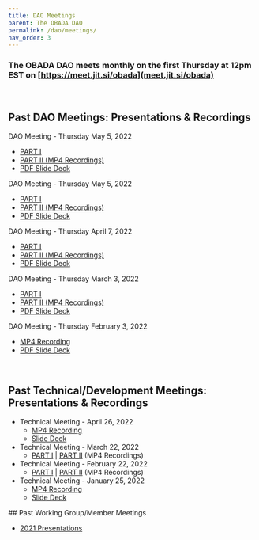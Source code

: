 ```yaml
--- 
title: DAO Meetings
parent: The OBADA DAO
permalink: /dao/meetings/
nav_order: 3
---
```


### The OBADA DAO meets monthly on the first Thursday at 12pm EST on [https://meet.jit.si/obada](meet.jit.si/obada)

<br>

## Past DAO Meetings: Presentations & Recordings

DAO Meeting - Thursday May 5, 2022
* [PART I](https://www.dropbox.com/s/9anijph0zpfatzb/obada%20on%202022-05-05%2017-04.mp4?dl=0) 
* [PART II (MP4 Recordings)](https://www.dropbox.com/s/cadnp091wy4iqei/obada%20on%202022-05-05%2017-40.mp4?dl=0) 
* [PDF Slide Deck](/dao/presentations/2022/OBADA%20DAO%20Meeting%2005.05.22.pdf) 

DAO Meeting - Thursday May 5, 2022
* [PART I](https://www.dropbox.com/s/9anijph0zpfatzb/obada%20on%202022-05-05%2017-04.mp4?dl=0)
* [PART II (MP4 Recordings)](https://www.dropbox.com/s/cadnp091wy4iqei/obada%20on%202022-05-05%2017-40.mp4?dl=0)
* [PDF Slide Deck](/dao/presentations/2022/OBADA%20DAO%20Meeting%2005.05.22.pdf)

DAO Meeting - Thursday April 7, 2022
* [PART I](https://www.dropbox.com/s/a6i4lqpqrrg1o5m/obada%20on%202022-04-07%2017-07.mp4?dl=0)
* [PART II (MP4 Recordings)](https://www.dropbox.com/s/xoflinqtus0y57t/obada%20on%202022-04-07%2017-23.mp4?dl=0)
* [PDF Slide Deck](/dao/presentations/2022/OBADA%20DAO%20Meeting%2004.07.22%20-%20Final.pdf)

DAO Meeting - Thursday March 3, 2022
* [PART I](https://www.dropbox.com/sh/e25de0g855x0w15/AABpiceuTu7Gwp_nbdEvpFuPa/obada%20dao%20on%202022-03-03%2018-02.mp4?dl=0)
* [PART II (MP4 Recordings)](https://www.dropbox.com/sh/e25de0g855x0w15/AABJhxM90LWHfSEgFfZ184Vua/obada%20dao%20on%202022-03-03%2018-33.mp4?dl=0)
* [PDF Slide Deck](/dao/presentations/2022/OBADA-DAO-Mar_3_22.pdf)

DAO Meeting - Thursday February 3, 2022
* [MP4 Recording](https://www.dropbox.com/s/8ucrhchmu86pgzu/obada%20on%202022-02-03%2018-29.mp4?dl=0)
* [PDF Slide Deck](/dao/presentations/2022/OBADA-DAO-Feb_3_22.pdf)

<br>
    
## Past Technical/Development Meetings: Presentations & Recordings
<ul>
    <li>Technical Meeting - April 26, 2022
     <ul> <li><a href="https://www.dropbox.com/s/zteujf5ji52yxer/obada-dev-meeting%20on%202022-04-26%2016-07.mp4?dl=0">MP4 Recording</a></li>
          <li><a href="https://docs.google.com/presentation/d/1JspHrOePm3rKQFHqVTOiVVX8ee57rVS8YIq0VblGbAA/edit?usp=sharing">Slide Deck</a></li>
</ul>    </li>
    <li>Technical Meeting - March 22, 2022
     <ul> 
         <li><a href="https://www.dropbox.com/s/792tde2lawcixts/obada-dev-meeting%20on%202022-03-22%2016-26.mp4?dl=0">PART I</a> | <a href="https://www.dropbox.com/s/ly5n30soixyntyi/obada-dev-meeting%20on%202022-03-22%2017-43.mp4?dl=0">PART II</a> (MP4 Recordings)</li>
</ul>    </li>
    <li>Technical Meeting - February 22, 2022
     <ul> 
          <li><a href="https://www.dropbox.com/s/p81264z2945wtvq/obada-dev-meeting%20on%202022-02-22%2016-57.mp4?dl=0">PART I</a> | <a href="https://www.dropbox.com/s/xidgfogniaj26ob/obada-dev-meeting%20on%202022-02-22%2017-03.mp4?dl=0">PART II</a> (MP4 Recordings)</li>
           
</ul>    </li>
<li>Technical Meeting - January 25, 2022
    <ul>    
    <li><a href="https://www.dropbox.com/s/s8knxu4t3zdjxeg/obada-dev-meeting%20on%202022-01-25%2017-44.mp4?dl=0">MP4 Recording</a></li>
        <li><a href="https://docs.google.com/presentation/d/1NVTqhLU9jWVcviFmBoKg4nqxwnuyPivc2smyqeBZfT4/edit?usp=sharing">Slide Deck</a></li>
        </ul>    </li>
 </ul>       
## Past Working Group/Member Meetings
<ul>
<li> <a href="https://drive.google.com/drive/folders/1ZadjfhI-RsFLCp-MxpUaRv_UqSdwxA8s?usp=sharing">2021 Presentations</a></li>   
</ul>
